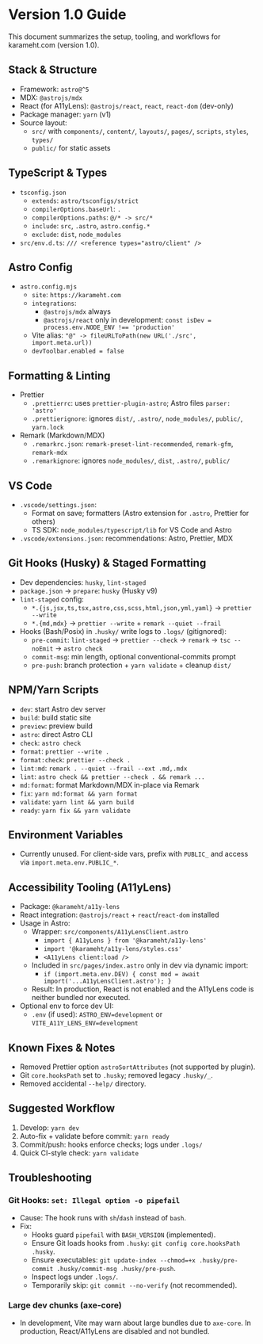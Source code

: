 # Version 1.0 Guide

This document summarizes the setup, tooling, and workflows for karameht.com (version 1.0).

## Stack & Structure

- Framework: `astro@^5`
- MDX: `@astrojs/mdx`
- React (for A11yLens): `@astrojs/react`, `react`, `react-dom` (dev-only)
- Package manager: `yarn` (v1)
- Source layout:
  - `src/` with `components/`, `content/`, `layouts/`, `pages/`, `scripts`, `styles`, `types/`
  - `public/` for static assets

## TypeScript & Types

- `tsconfig.json`
  - `extends`: `astro/tsconfigs/strict`
  - `compilerOptions.baseUrl`: `.`
  - `compilerOptions.paths`: `@/* -> src/*`
  - `include`: `src`, `.astro`, `astro.config.*`
  - `exclude`: `dist`, `node_modules`
- `src/env.d.ts`: `/// <reference types="astro/client" />`

## Astro Config

- `astro.config.mjs`
  - `site`: `https://karameht.com`
  - `integrations`:
    - `@astrojs/mdx` always
    - `@astrojs/react` only in development: `const isDev = process.env.NODE_ENV !== 'production'`
  - Vite alias: `"@" -> fileURLToPath(new URL('./src', import.meta.url))`
  - `devToolbar.enabled = false`

## Formatting & Linting

- Prettier
  - `.prettierrc`: uses `prettier-plugin-astro`; Astro files `parser: 'astro'`
  - `.prettierignore`: ignores `dist/`, `.astro/`, `node_modules/`, `public/`, `yarn.lock`
- Remark (Markdown/MDX)
  - `.remarkrc.json`: `remark-preset-lint-recommended`, `remark-gfm`, `remark-mdx`
  - `.remarkignore`: ignores `node_modules/`, `dist`, `.astro/`, `public/`

## VS Code

- `.vscode/settings.json`:
  - Format on save; formatters (Astro extension for `.astro`, Prettier for others)
  - TS SDK: `node_modules/typescript/lib` for VS Code and Astro
- `.vscode/extensions.json`: recommendations: Astro, Prettier, MDX

## Git Hooks (Husky) & Staged Formatting

- Dev dependencies: `husky`, `lint-staged`
- `package.json` → `prepare`: `husky` (Husky v9)
- `lint-staged` config:
  - `*.{js,jsx,ts,tsx,astro,css,scss,html,json,yml,yaml}` → `prettier --write`
  - `*.{md,mdx}` → `prettier --write` + `remark --quiet --frail`
- Hooks (Bash/Posix) in `.husky/` write logs to `.logs/` (gitignored):
  - `pre-commit`: `lint-staged` → `prettier --check` → `remark` → `tsc --noEmit` → `astro check`
  - `commit-msg`: min length, optional conventional-commits prompt
  - `pre-push`: branch protection + `yarn validate` + cleanup `dist/`

## NPM/Yarn Scripts

- `dev`: start Astro dev server
- `build`: build static site
- `preview`: preview build
- `astro`: direct Astro CLI
- `check`: `astro check`
- `format`: `prettier --write .`
- `format:check`: `prettier --check .`
- `lint:md`: `remark . --quiet --frail --ext .md,.mdx`
- `lint`: `astro check && prettier --check . && remark ...`
- `md:format`: format Markdown/MDX in-place via Remark
- `fix`: `yarn md:format && yarn format`
- `validate`: `yarn lint && yarn build`
- `ready`: `yarn fix && yarn validate`

## Environment Variables

- Currently unused. For client-side vars, prefix with `PUBLIC_` and access via `import.meta.env.PUBLIC_*`.

## Accessibility Tooling (A11yLens)

- Package: `@karameht/a11y-lens`
- React integration: `@astrojs/react` + `react`/`react-dom` installed
- Usage in Astro:
  - Wrapper: `src/components/A11yLensClient.astro`
    - `import { A11yLens } from '@karameht/a11y-lens'`
    - `import '@karameht/a11y-lens/styles.css'`
    - `<A11yLens client:load />`
  - Included in `src/pages/index.astro` only in dev via dynamic import:
    - `if (import.meta.env.DEV) { const mod = await import('...A11yLensClient.astro'); }`
  - Result: In production, React is not enabled and the A11yLens code is neither bundled nor executed.
- Optional env to force dev UI:
  - `.env` (if used): `ASTRO_ENV=development` or `VITE_A11Y_LENS_ENV=development`

## Known Fixes & Notes

- Removed Prettier option `astroSortAttributes` (not supported by plugin).
- Git `core.hooksPath` set to `.husky`; removed legacy `.husky/_`.
- Removed accidental `--help/` directory.

## Suggested Workflow

1. Develop: `yarn dev`
2. Auto-fix + validate before commit: `yarn ready`
3. Commit/push: hooks enforce checks; logs under `.logs/`
4. Quick CI-style check: `yarn validate`

## Troubleshooting

### Git Hooks: `set: Illegal option -o pipefail`

- Cause: The hook runs with `sh`/`dash` instead of `bash`.
- Fix:
  - Hooks guard `pipefail` with `BASH_VERSION` (implemented).
  - Ensure Git loads hooks from `.husky`: `git config core.hooksPath .husky`.
  - Ensure executables: `git update-index --chmod=+x .husky/pre-commit .husky/commit-msg .husky/pre-push`.
  - Inspect logs under `.logs/`.
  - Temporarily skip: `git commit --no-verify` (not recommended).

### Large dev chunks (axe-core)

- In development, Vite may warn about large bundles due to `axe-core`. In production, React/A11yLens are disabled and not bundled.
